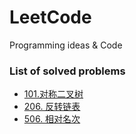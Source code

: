 # LeetCode
Programming ideas &amp; Code
### List of solved problems
- [101.对称二叉树](src/Solution_101.java)
- [206. 反转链表](src/Solution_206.java)
- [506. 相对名次](src/Solution_506.java)

